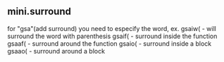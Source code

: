 ## mini.surround
for "gsa"(add surround) you need to especify the word,
ex.
gsaiw( - will surround the word with parenthesis
gsaif( - surround inside the function
gsaaf( - surround around the function
gsaio( - surround inside a block
gsaao( - surround around a block
